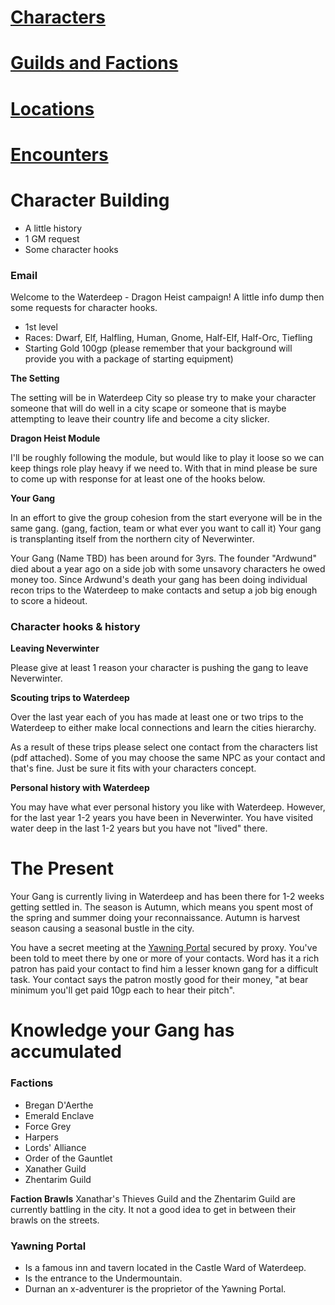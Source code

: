 # [Characters](Characters)
# [Guilds and Factions](Guilds-and-Factions.md)
# [Locations](Locations.md)
# [Encounters](Encounters.md)

# Character Building

- A little history
- 1 GM request
- Some character hooks

### Email

Welcome to the Waterdeep - Dragon Heist campaign! A little info dump then some requests for character hooks.

- 1st level
- Races: Dwarf, Elf, Halfling, Human, Gnome, Half-Elf, Half-Orc, Tiefling
- Starting Gold 100gp (please remember that your background will provide you with a package of starting equipment)

**The Setting**

The setting will be in Waterdeep City so please try to make your character someone that will do well in a city scape or someone that is maybe attempting to leave their country life and become a city slicker.

**Dragon Heist Module**

I'll be roughly following the module, but would like to play it loose so we can keep things role play heavy if we need to. With that in mind please be sure to come up with response for at least one of the hooks below.

**Your Gang**

In an effort to give the group cohesion from the start everyone will be in the same gang. (gang, faction, team or what ever you want to call it) Your gang is transplanting itself from the northern city of Neverwinter.

Your Gang (Name TBD) has been around for 3yrs. The founder "Ardwund" died about a year ago on a side job with some unsavory characters he owed money too. Since Ardwund's death your gang has been doing individual recon trips to the Waterdeep to make contacts and setup a job big enough to score a hideout.

### Character hooks & history

**Leaving Neverwinter**

Please give at least 1 reason your character is pushing the gang to leave Neverwinter.

**Scouting trips to Waterdeep**

Over the last year each of you has made at least one or two trips to the Waterdeep to either make local connections and learn the cities hierarchy.

As a result of these trips please select one contact from the characters list (pdf attached). Some of you may choose the same NPC as your contact and that's fine. Just be sure it fits with your characters concept.

**Personal history with Waterdeep**

You may have what ever personal history you like with Waterdeep. However, for the last year 1-2 years you have been in Neverwinter. You have visited water deep in the last 1-2 years but you have not "lived" there.

# The Present

Your Gang is currently living in Waterdeep and has been there for 1-2 weeks getting settled in. The season is Autumn, which means you spent most of the spring and summer doing your reconnaissance. Autumn is harvest season causing a seasonal bustle in the city.

You have a secret meeting at the [Yawning Portal](Locations.md#yawning-portal) secured by proxy. You've been told to meet there by one or more of your contacts. Word has it a rich patron has paid your contact to find him a lesser known gang for a difficult task. Your contact says the patron mostly good for their money, "at bear minimum you'll get paid 10gp each to hear their pitch".

# Knowledge your Gang has accumulated

### Factions

- Bregan D'Aerthe
- Emerald Enclave
- Force Grey
- Harpers
- Lords' Alliance
- Order of the Gauntlet
- Xanather Guild
- Zhentarim Guild

**Faction Brawls**
Xanathar's Thieves Guild and the Zhentarim Guild are currently battling in the city. It not a good idea to get in between their brawls on the streets.

### Yawning Portal

- Is a famous inn and tavern located in the Castle Ward of Waterdeep.
- Is the entrance to the Undermountain.
- Durnan an x-adventurer is the proprietor of the Yawning Portal.
